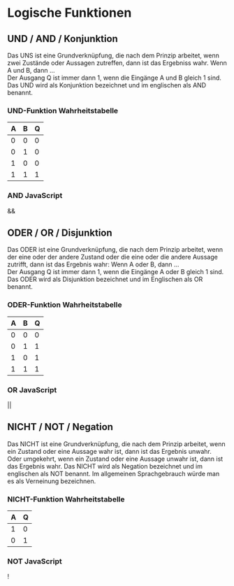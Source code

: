 # Logische Funktionen

## UND / AND / Konjunktion
Das UNS ist eine Grundverknüpfung, die nach dem Prinzip arbeitet, wenn zwei Zustände oder Aussagen zutreffen, dann ist das Ergebniss wahr. Wenn A und B, dann ...  
Der Ausgang Q ist immer dann 1, wenn die Eingänge A und B gleich 1 sind.   
Das UND wird als Konjunktion bezeichnet und im englischen als AND benannt.
### UND-Funktion Wahrheitstabelle
|A|B|Q|
|---|---|---|
|0|0|0|
|0|1|0|
|1|0|0|
|1|1|1|
### AND JavaScript
&&

## ODER / OR / Disjunktion
Das ODER ist eine Grundverknüpfung, die nach dem Prinzip arbeitet, wenn der eine oder der andere Zustand oder die eine oder die andere Aussage zutrifft, dann ist das Ergebnis wahr: Wenn A oder B, dann ...  
Der Ausgang Q ist immer dann 1, wenn die Eingänge A oder B gleich 1 sind.  
Das ODER wird als Disjunktion bezeichnet und im Englischen als OR benannt.
### ODER-Funktion Wahrheitstabelle
|A|B|Q|
|---|---|---|
|0|0|0|
|0|1|1|
|1|0|1|
|1|1|1|
### OR JavaScript
||

## NICHT / NOT / Negation
Das NICHT ist eine Grundverknüpfung, die nach dem Prinzip arbeitet, wenn ein Zustand oder eine Aussage wahr ist, dann ist das Ergebnis unwahr. Oder umgekehrt, wenn ein 
Zustand oder eine Aussage unwahr ist, dann ist das Ergebnis wahr. Das NICHT wird als Negation bezeichnet und im englischen als NOT benannt. Im allgemeinen Sprachgebrauch würde man es als Verneinung bezeichnen.

### NICHT-Funktion Wahrheitstabelle
|A|Q|
|---|---|
|1|0|
|0|1|
### NOT JavaScript
!

